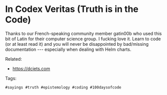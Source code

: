 # In Codex Veritas (Truth is in the Code)

Thanks to our French-speaking community member gatin00b who used this
bit of Latin for their computer science group. I fucking love it. Learn
to code (or at least read it) and you will never be disappointed by
bad/missing documentation --- especially when dealing with Helm charts.

Related:

* <https://dciets.com>

Tags:

    #sayings #truth #epistemology #coding #100daysofcode
